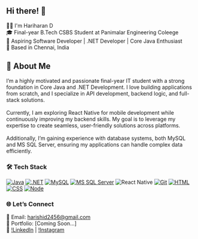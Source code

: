 ## Hi there! 👋

👨‍💻 I'm Hariharan D
 <br>
🎓 Final-year B.Tech CSBS Student at Panimalar Engineering Coleege
 <br>
💼 Aspiring Software Developer | .NET Developer | Core Java Enthusiast 
 <br>
📍 Based in Chennai, India

## 🚀 About Me
I’m a highly motivated and passionate final-year IT student with a strong foundation in Core Java and .NET Development. I love building applications from scratch, and I specialize in API development, backend logic, and full-stack solutions.
 <br>
  <br>
Currently, I am exploring React Native for mobile development while continuously improving my backend skills. My goal is to leverage my expertise to create seamless, user-friendly solutions across platforms.
 <br>
  <br>
Additionally, I’m gaining experience with database systems, both MySQL and MS SQL Server, ensuring my applications can handle complex data efficiently.


### 🛠️ Tech Stack
[![Java](https://skillicons.dev/icons?i=java)](https://skillicons.dev)
[![.NET](https://skillicons.dev/icons?i=dotnet)](https://skillicons.dev)
[![MySQL](https://skillicons.dev/icons?i=mysql)](https://skillicons.dev)
[![MS SQL Server](https://skillicons.dev/icons?i=mssql)](https://skillicons.dev)
![React Native](https://img.shields.io/badge/React_Native-20232F?style=for-the-badge&logo=react&logoColor=61DAFB)
[![Git](https://skillicons.dev/icons?i=git)](https://skillicons.dev)
[![HTML](https://skillicons.dev/icons?i=html)](https://skillicons.dev)
[![CSS](https://skillicons.dev/icons?i=css)](https://skillicons.dev)
[![Node](https://skillicons.dev/icons?i=nodejs)](https://skillicons.dev)

### 🌐 Let’s Connect
💌 Email: harishid2456@gmail.com
 <br>
🌟 Portfolio: [Coming Soon...]
 <br>
🔗 [!LinkedIn](https://www.linkedin.com/in/hariharand23) | [!Instagram](https://www.instagram.com/in)
